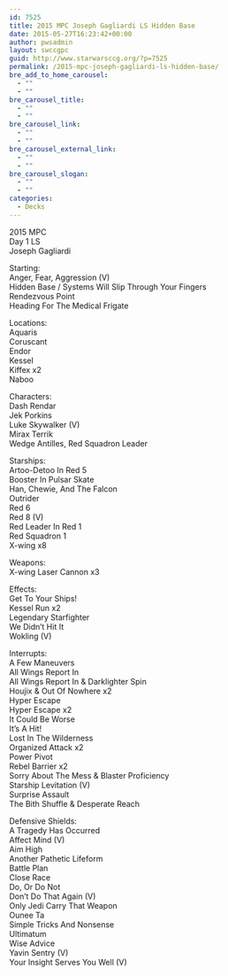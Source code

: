```yaml
---
id: 7525
title: 2015 MPC Joseph Gagliardi LS Hidden Base
date: 2015-05-27T16:23:42+00:00
author: pwsadmin
layout: swccgpc
guid: http://www.starwarsccg.org/?p=7525
permalink: /2015-mpc-joseph-gagliardi-ls-hidden-base/
bre_add_to_home_carousel:
  - ""
  - ""
bre_carousel_title:
  - ""
  - ""
bre_carousel_link:
  - ""
  - ""
bre_carousel_external_link:
  - ""
  - ""
bre_carousel_slogan:
  - ""
  - ""
categories:
  - Decks
---
```

2015 MPC  
Day 1 LS  
Joseph Gagliardi

Starting:  
Anger, Fear, Aggression (V)  
Hidden Base / Systems Will Slip Through Your Fingers  
Rendezvous Point  
Heading For The Medical Frigate

Locations:  
Aquaris  
Coruscant  
Endor  
Kessel  
Kiffex x2  
Naboo

Characters:  
Dash Rendar  
Jek Porkins  
Luke Skywalker (V)  
Mirax Terrik  
Wedge Antilles, Red Squadron Leader

Starships:  
Artoo-Detoo In Red 5  
Booster In Pulsar Skate  
Han, Chewie, And The Falcon  
Outrider  
Red 6  
Red 8 (V)  
Red Leader In Red 1  
Red Squadron 1  
X-wing x8

Weapons:  
X-wing Laser Cannon x3

Effects:  
Get To Your Ships!  
Kessel Run x2  
Legendary Starfighter  
We Didn&#8217;t Hit It  
Wokling (V)

Interrupts:  
A Few Maneuvers  
All Wings Report In  
All Wings Report In & Darklighter Spin  
Houjix & Out Of Nowhere x2  
Hyper Escape  
Hyper Escape x2  
It Could Be Worse  
It&#8217;s A Hit!  
Lost In The Wilderness  
Organized Attack x2  
Power Pivot  
Rebel Barrier x2  
Sorry About The Mess & Blaster Proficiency  
Starship Levitation (V)  
Surprise Assault  
The Bith Shuffle & Desperate Reach

Defensive Shields:  
A Tragedy Has Occurred  
Affect Mind (V)  
Aim High  
Another Pathetic Lifeform  
Battle Plan  
Close Race  
Do, Or Do Not  
Don&#8217;t Do That Again (V)  
Only Jedi Carry That Weapon  
Ounee Ta  
Simple Tricks And Nonsense  
Ultimatum  
Wise Advice  
Yavin Sentry (V)  
Your Insight Serves You Well (V)